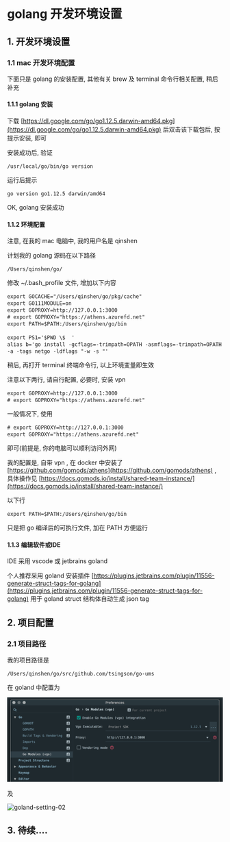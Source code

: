 # golang 开发环境设置



## 1. 开发环境设置

### 1.1 mac 开发环境配置

下面只是 golang 的安装配置, 其他有关 brew 及 terminal 命令行相关配置, 稍后补充

#### 1.1.1 golang 安装

下载 [https://dl.google.com/go/go1.12.5.darwin-amd64.pkg](https://dl.google.com/go/go1.12.5.darwin-amd64.pkg) 后双击该下载包后, 按提示安装, 即可

安装成功后, 验证

```
/usr/local/go/bin/go version
```

运行后提示

```
go version go1.12.5 darwin/amd64
```

OK, golang 安装成功







#### 1.1.2 环境配置

注意, 在我的 mac 电脑中, 我的用户名是 qinshen 

计划我的 golang 源码在以下路径

```
/Users/qinshen/go/
```

修改 ~/.bash_profile 文件, 增加以下内容

```
export GOCACHE="/Users/qinshen/go/pkg/cache"
export GO111MODULE=on
export GOPROXY=http://127.0.0.1:3000
# export GOPROXY="https://athens.azurefd.net"
export PATH=$PATH:/Users/qinshen/go/bin

export PS1='$PWD \$  '
alias b='go install -gcflags=-trimpath=OPATH -asmflags=-trimpath=OPATH -a -tags netgo -ldflags "-w -s "'
```

稍后, 再打开 terminal 终端命令行, 以上环境变量即生效



注意以下两行, 请自行配置, 必要时, 安装 vpn 

```
export GOPROXY=http://127.0.0.1:3000
# export GOPROXY="https://athens.azurefd.net"
```

一般情况下, 使用

```
# export GOPROXY=http://127.0.0.1:3000
export GOPROXY="https://athens.azurefd.net"
```

即可(前提是, 你的电脑可以顺利访问外网)



我的配置是, 自带 vpn , 在 docker 中安装了 [https://github.com/gomods/athens](https://github.com/gomods/athens) , 具体操作见 [https://docs.gomods.io/install/shared-team-instance/](https://docs.gomods.io/install/shared-team-instance/)



以下行

```
export PATH=$PATH:/Users/qinshen/go/bin
```

只是把 go 编译后的可执行文件, 加在 PATH 方便运行



#### 1.1.3 编辑软件或IDE

IDE 采用 vscode 或 jetbrains goland 

个人推荐采用 goland 
安装插件 [https://plugins.jetbrains.com/plugin/11556-generate-struct-tags-for-golang](https://plugins.jetbrains.com/plugin/11556-generate-struct-tags-for-golang) 用于 goland struct 结构体自动生成 json tag 



## 2. 项目配置
### 2.1 项目路径
我的项目路径是
```
/Users/qinshen/go/src/github.com/tsingson/go-ums
```

在 goland 中配置为

![goland-setting-01](assets/goland-setting-01.png)



及

![goland-setting-02](../../../../../../../Desktop/goland-setting-02.png)



## 3. 待续....